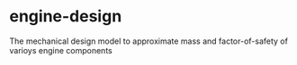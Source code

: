# engine-design
The mechanical design model to approximate mass and factor-of-safety of varioys engine components
